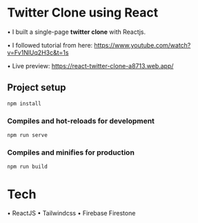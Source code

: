 # Twitter Clone using React

• I built a single-page **twitter clone** with Reactjs.

• I followed tutorial from here: https://www.youtube.com/watch?v=Fv1NlUq2H3c&t=1s

• Live preview: https://react-twitter-clone-a8713.web.app/

## Project setup

```
npm install
```

### Compiles and hot-reloads for development

```
npm run serve
```

### Compiles and minifies for production

```
npm run build
```

# Tech

• ReactJS
• Tailwindcss
• Firebase Firestone
